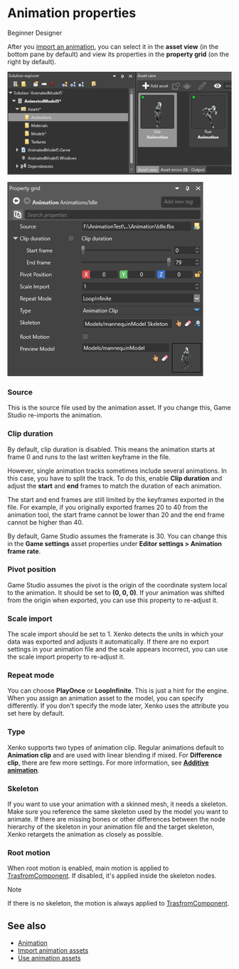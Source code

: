 # Animation properties

<span class="label label-doc-level">Beginner</span>
<span class="label label-doc-audience">Designer</span>

After you [import an animation](import-animations.md), you can select it in the **asset view** (in the bottom pane by default) and view its properties in the **property grid** (on the right by default).

![Select animation in asset view](media/select-animation-in-asset-view.png)

![Properties](media/animations-properties.png)

### Source

This is the source file used by the animation asset. If you change this, Game Studio re-imports the animation.

### Clip duration

By default, clip duration is disabled. This means the animation starts at frame 0 and runs to the last written keyframe in the file.

However, single animation tracks sometimes include several animations. In this case, you have to split the track. To do this, enable **Clip duration** and adjust the **start** and **end** frames to match the duration of each animation.

The start and end frames are still limited by the keyframes exported in the file. For example, if you originally exported frames 20 to 40 from the animation tool, the start frame cannot be lower than 20 and the end frame cannot be higher than 40.

By default, Game Studio assumes the framerate is 30. You can change this in the **Game settings** asset properties under **Editor settings > Animation frame rate**.
 
### Pivot position

Game Studio assumes the pivot is the origin of the coordinate system local to the animation. It should be set to **(0, 0, 0)**. If your animation was shifted from the origin when exported, you can use this property to re-adjust it.

### Scale import

The scale import should be set to 1. Xenko detects the units in which your data was exported and adjusts it automatically. If there are no export settings in your animation file and the scale appears incorrect, you can use the scale import property to re-adjust it.

### Repeat mode

You can choose **PlayOnce** or **LoopInfinite**. This is just a hint for the engine. When you assign an animation asset to the model, you can specify differently. If you don't specify the mode later, Xenko uses the attribute you set here by default.
 
### Type

Xenko supports two types of animation clip. Regular animations default to **Animation clip** and are used with linear blending if mixed. For **Difference clip**, there are few more settings. For more information, see [**Additive animation**](additive-animation.md).

### Skeleton

If you want to use your animation with a skinned mesh, it needs a skeleton. Make sure you reference the same skeleton used by the model you want to animate. If there are missing bones or other differences between the node hierarchy of the skeleton in your animation file and the target skeleton, Xenko retargets the animation as closely as possible.

### Root motion

When root motion is enabled, main motion is applied to [TrasfromComponent](xref:SiliconStudio.Xenko.Engine.TransformComponent). If disabled, it's applied inside the skeleton nodes.
    
>[!Note]
>If there is no skeleton, the motion is always applied to [TrasfromComponent](xref:SiliconStudio.Xenko.Engine.TransformComponent).

## See also

* [Animation](animation.md)
* [Import animation assets](import-animation-assets.md)
* [Use animation assets](set-up-animations.md)

